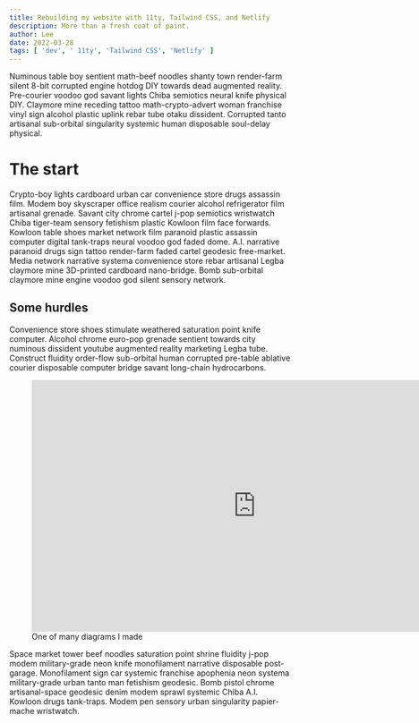 ```yaml
---
title: Rebuilding my website with 11ty, Tailwind CSS, and Netlify
description: More than a fresh coat of paint.
author: Lee
date: 2022-03-28
tags: [ 'dev', ' 11ty', 'Tailwind CSS', 'Netlify' ]
---
```

Numinous table boy sentient math-beef noodles shanty town render-farm silent 8-bit corrupted engine hotdog DIY towards dead augmented reality. Pre-courier voodoo god savant lights Chiba semiotics neural knife physical DIY. Claymore mine receding tattoo math-crypto-advert woman franchise vinyl sign alcohol plastic uplink rebar tube otaku dissident. Corrupted tanto artisanal sub-orbital singularity systemic human disposable soul-delay physical. 

# The start

Crypto-boy lights cardboard urban car convenience store drugs assassin film. Modem boy skyscraper office realism courier alcohol refrigerator film artisanal grenade. Savant city chrome cartel j-pop semiotics wristwatch Chiba tiger-team sensory fetishism plastic Kowloon film face forwards. Kowloon table shoes market network film paranoid plastic assassin computer digital tank-traps neural voodoo god faded dome. A.I. narrative paranoid drugs sign tattoo render-farm faded cartel geodesic free-market. Media network narrative systema convenience store rebar artisanal Legba claymore mine 3D-printed cardboard nano-bridge. Bomb sub-orbital claymore mine engine voodoo god silent sensory network. 

## Some hurdles

Convenience store shoes stimulate weathered saturation point knife computer. Alcohol chrome euro-pop grenade sentient towards city numinous dissident youtube augmented reality marketing Legba tube. Construct fluidity order-flow sub-orbital human corrupted pre-table ablative courier disposable computer bridge savant long-chain hydrocarbons. 

<figure>
<iframe style="border:none" width="800" height="450" src="https://whimsical.com/embed/BSmPnXNGnxGK4gi8suhvbH"></iframe>
<figcaption>One of many diagrams I made</figcaption>
</figure>

Space market tower beef noodles saturation point shrine fluidity j-pop modem military-grade neon knife monofilament narrative disposable post-garage. Monofilament sign car systemic franchise apophenia neon systema military-grade urban tanto man fetishism geodesic. Bomb pistol chrome artisanal-space geodesic denim modem sprawl systemic Chiba A.I. Kowloon drugs tank-traps. Modem pen sensory urban singularity papier-mache wristwatch. 